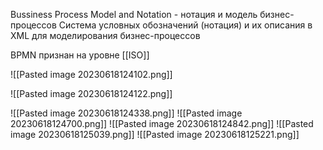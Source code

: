 Bussiness Process Model and Notation - нотация и модель бизнес-процессов
Система условных обозначений (нотация) и их описания в XML для моделирования бизнес-процессов

BPMN признан на уровне [[ISO]]


![[Pasted image 20230618124102.png]]

![[Pasted image 20230618124122.png]]

![[Pasted image 20230618124338.png]]
![[Pasted image 20230618124700.png]]
![[Pasted image 20230618124842.png]]
![[Pasted image 20230618125039.png]]
![[Pasted image 20230618125221.png]]
